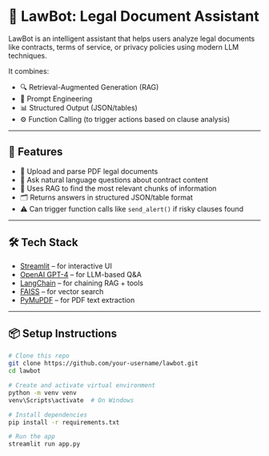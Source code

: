 # 📜 LawBot: Legal Document Assistant

LawBot is an intelligent assistant that helps users analyze legal documents like contracts, terms of service, or privacy policies using modern LLM techniques.

It combines:

- 🔍 Retrieval-Augmented Generation (RAG)
- 💬 Prompt Engineering
- 📊 Structured Output (JSON/tables)
- ⚙️ Function Calling (to trigger actions based on clause analysis)

---

## 🚀 Features

- 📎 Upload and parse PDF legal documents
- 🤖 Ask natural language questions about contract content
- 🧠 Uses RAG to find the most relevant chunks of information
- 🗂 Returns answers in structured JSON/table format
- ⚠️ Can trigger function calls like `send_alert()` if risky clauses found

---

## 🛠 Tech Stack

- [Streamlit](https://streamlit.io/) – for interactive UI
- [OpenAI GPT-4](https://openai.com) – for LLM-based Q&A
- [LangChain](https://www.langchain.com/) – for chaining RAG + tools
- [FAISS](https://github.com/facebookresearch/faiss) – for vector search
- [PyMuPDF](https://pymupdf.readthedocs.io/en/latest/) – for PDF text extraction

---

## 📦 Setup Instructions

```bash
# Clone this repo
git clone https://github.com/your-username/lawbot.git
cd lawbot

# Create and activate virtual environment
python -m venv venv
venv\Scripts\activate  # On Windows

# Install dependencies
pip install -r requirements.txt

# Run the app
streamlit run app.py
```
